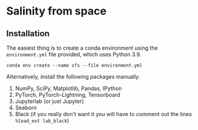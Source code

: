 # Salinity from space

## Installation

The easiest thing is to create a conda environment using the `environment.yml` file provided, which uses Python 3.9.

```
conda env create --name sfs --file environment.yml
```

Alternatively, install the following packages manually.

1. NumPy, SciPy, Matplotlib, Pandas, IPython
2. PyTorch, PyTorch-Lightning, Tensorboard
3. Jupyterlab (or just Jupyter)
4. Seaborn
5. Black (if you really don't want it you will have to comment out the lines `%load_ext lab_black`)
